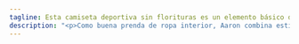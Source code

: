 ```yaml
---
tagline: Esta camiseta deportiva sin florituras es un elemento básico de armario que no debería faltarle a nadie
description: "<p>Como buena prenda de ropa interior, Aaron combina estilo y comfort.</p><p>En un día frío, te mantendrá abrigado. En un día cálido, absorverá el sudor para que tu camisa luzca impecable.</p><p>O póntela en el gimnasio, en una fiesta en la playa o para dormir.</p>"
---
```

